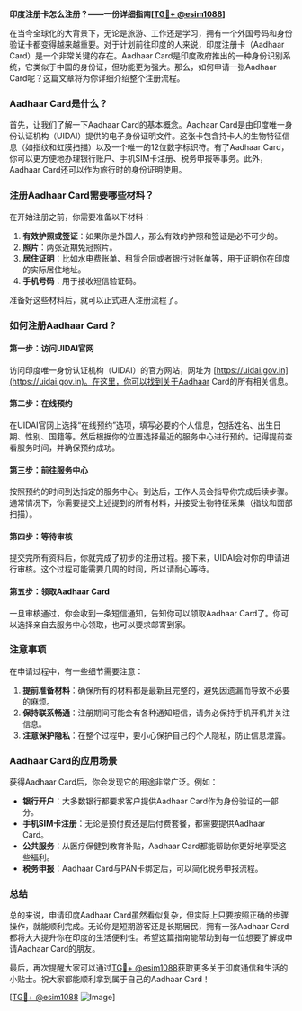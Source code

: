 **印度注册卡怎么注册？——一份详细指南[[TG💪+ @esim1088](https://t.me/s/esim1088)]**

在当今全球化的大背景下，无论是旅游、工作还是学习，拥有一个外国号码和身份验证卡都变得越来越重要。对于计划前往印度的人来说，印度注册卡（Aadhaar Card）是一个非常关键的存在。Aadhaar Card是印度政府推出的一种身份识别系统，它类似于中国的身份证，但功能更为强大。那么，如何申请一张Aadhaar Card呢？这篇文章将为你详细介绍整个注册流程。

### Aadhaar Card是什么？

首先，让我们了解一下Aadhaar Card的基本概念。Aadhaar Card是由印度唯一身份认证机构（UIDAI）提供的电子身份证明文件。这张卡包含持卡人的生物特征信息（如指纹和虹膜扫描）以及一个唯一的12位数字标识符。有了Aadhaar Card，你可以更方便地办理银行账户、手机SIM卡注册、税务申报等事务。此外，Aadhaar Card还可以作为旅行时的身份证明使用。

### 注册Aadhaar Card需要哪些材料？

在开始注册之前，你需要准备以下材料：

1. **有效护照或签证**：如果你是外国人，那么有效的护照和签证是必不可少的。
2. **照片**：两张近期免冠照片。
3. **居住证明**：比如水电费账单、租赁合同或者银行对账单等，用于证明你在印度的实际居住地址。
4. **手机号码**：用于接收短信验证码。

准备好这些材料后，就可以正式进入注册流程了。

### 如何注册Aadhaar Card？

#### 第一步：访问UIDAI官网

访问印度唯一身份认证机构（UIDAI）的官方网站，网址为 [https://uidai.gov.in](https://uidai.gov.in)。在这里，你可以找到关于Aadhaar Card的所有相关信息。

#### 第二步：在线预约

在UIDAI官网上选择“在线预约”选项，填写必要的个人信息，包括姓名、出生日期、性别、国籍等。然后根据你的位置选择最近的服务中心进行预约。记得提前查看服务时间，并确保预约成功。

#### 第三步：前往服务中心

按照预约的时间到达指定的服务中心。到达后，工作人员会指导你完成后续步骤。通常情况下，你需要提交上述提到的所有材料，并接受生物特征采集（指纹和面部扫描）。

#### 第四步：等待审核

提交完所有资料后，你就完成了初步的注册过程。接下来，UIDAI会对你的申请进行审核。这个过程可能需要几周的时间，所以请耐心等待。

#### 第五步：领取Aadhaar Card

一旦审核通过，你会收到一条短信通知，告知你可以领取Aadhaar Card了。你可以选择亲自去服务中心领取，也可以要求邮寄到家。

### 注意事项

在申请过程中，有一些细节需要注意：

1. **提前准备材料**：确保所有的材料都是最新且完整的，避免因遗漏而导致不必要的麻烦。
2. **保持联系畅通**：注册期间可能会有各种通知短信，请务必保持手机开机并关注信息。
3. **注意保护隐私**：在整个过程中，要小心保护自己的个人隐私，防止信息泄露。

### Aadhaar Card的应用场景

获得Aadhaar Card后，你会发现它的用途非常广泛。例如：

- **银行开户**：大多数银行都要求客户提供Aadhaar Card作为身份验证的一部分。
- **手机SIM卡注册**：无论是预付费还是后付费套餐，都需要提供Aadhaar Card。
- **公共服务**：从医疗保健到教育补贴，Aadhaar Card都能帮助你更好地享受这些福利。
- **税务申报**：Aadhaar Card与PAN卡绑定后，可以简化税务申报流程。

### 总结

总的来说，申请印度Aadhaar Card虽然看似复杂，但实际上只要按照正确的步骤操作，就能顺利完成。无论你是短期游客还是长期居民，拥有一张Aadhaar Card都将大大提升你在印度的生活便利性。希望这篇指南能帮助到每一位想要了解或申请Aadhaar Card的朋友。

最后，再次提醒大家可以通过[TG💪+ @esim1088](https://t.me/s/esim1088)获取更多关于印度通信和生活的小贴士。祝大家都能顺利拿到属于自己的Aadhaar Card！

[[TG💪+ @esim1088](https://t.me/s/esim1088) ![Image](https://i.postimg.cc/4NQfJmqS/Snipaste-2025-05-13-00-14-12.png)]